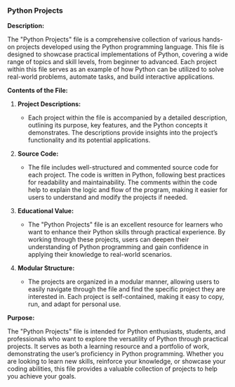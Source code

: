 ### Python Projects

**Description:**

The "Python Projects" file is a comprehensive collection of various hands-on projects developed using the Python programming language. This file is designed to showcase practical implementations of Python, covering a wide range of topics and skill levels, from beginner to advanced. Each project within this file serves as an example of how Python can be utilized to solve real-world problems, automate tasks, and build interactive applications.

**Contents of the File:**

1. **Project Descriptions:**
   - Each project within the file is accompanied by a detailed description, outlining its purpose, key features, and the Python concepts it demonstrates. The descriptions provide insights into the project’s functionality and its potential applications.

2. **Source Code:**
   - The file includes well-structured and commented source code for each project. The code is written in Python, following best practices for readability and maintainability. The comments within the code help to explain the logic and flow of the program, making it easier for users to understand and modify the projects if needed.

3. **Educational Value:**
   - The "Python Projects" file is an excellent resource for learners who want to enhance their Python skills through practical experience. By working through these projects, users can deepen their understanding of Python programming and gain confidence in applying their knowledge to real-world scenarios.

4. **Modular Structure:**
   - The projects are organized in a modular manner, allowing users to easily navigate through the file and find the specific project they are interested in. Each project is self-contained, making it easy to copy, run, and adapt for personal use.

**Purpose:**

The "Python Projects" file is intended for Python enthusiasts, students, and professionals who want to explore the versatility of Python through practical projects. It serves as both a learning resource and a portfolio of work, demonstrating the user’s proficiency in Python programming. Whether you are looking to learn new skills, reinforce your knowledge, or showcase your coding abilities, this file provides a valuable collection of projects to help you achieve your goals.
